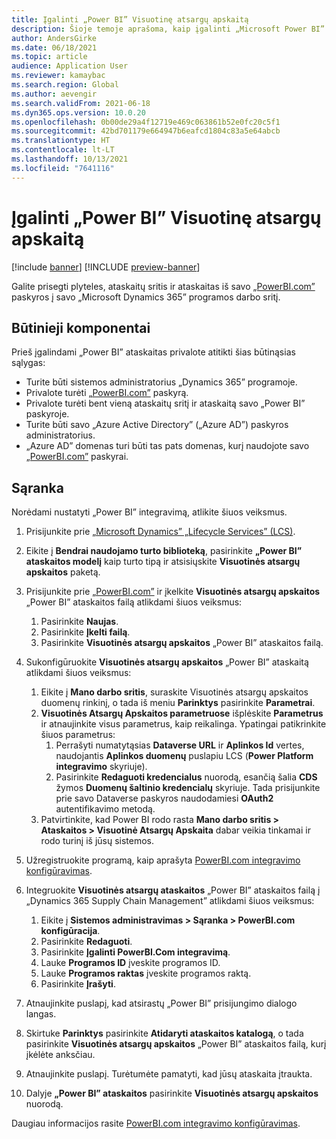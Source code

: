 ```yaml
---
title: Įgalinti „Power BI” Visuotinę atsargų apskaitą
description: Šioje temoje aprašoma, kaip įgalinti „Microsoft Power BI” Visuotinei atsargų apskaitai.
author: AndersGirke
ms.date: 06/18/2021
ms.topic: article
audience: Application User
ms.reviewer: kamaybac
ms.search.region: Global
ms.author: aevengir
ms.search.validFrom: 2021-06-18
ms.dyn365.ops.version: 10.0.20
ms.openlocfilehash: 0b00de29a4f12719e469c063861b52e0fc20c5f1
ms.sourcegitcommit: 42bd701179e664947b6eafcd1804c83a5e64abcb
ms.translationtype: HT
ms.contentlocale: lt-LT
ms.lasthandoff: 10/13/2021
ms.locfileid: "7641116"
---
```

# <a name="enable-power-bi-for-global-inventory-accounting"></a>Įgalinti „Power BI” Visuotinę atsargų apskaitą

[!include [banner](../includes/banner.md)]
[!INCLUDE [preview-banner](../includes/preview-banner.md)]

Galite prisegti plyteles, ataskaitų sritis ir ataskaitas iš savo [„PowerBI.com”](https://powerbi.com/) paskyros į savo „Microsoft Dynamics 365” programos darbo sritį.

## <a name="prerequisites"></a>Būtinieji komponentai

Prieš įgalindami „Power BI” ataskaitas privalote atitikti šias būtinąsias sąlygas:

- Turite būti sistemos administratorius „Dynamics 365” programoje.
- Privalote turėti [„PowerBI.com”](https://powerbi.com/) paskyrą.
- Privalote turėti bent vieną ataskaitų sritį ir ataskaitą savo „Power BI” paskyroje.
- Turite būti savo „Azure Active Directory” („Azure AD”) paskyros administratorius.
- „Azure AD” domenas turi būti tas pats domenas, kurį naudojote savo [„PowerBI.com”](https://powerbi.com/) paskyrai.

## <a name="setup"></a>Sąranka

Norėdami nustatyti „Power BI” integravimą, atlikite šiuos veiksmus.

1. Prisijunkite prie [„Microsoft Dynamics” „Lifecycle Services” (LCS)](https://lcs.dynamics.com/Logon/Index).
1. Eikite į **Bendrai naudojamo turto biblioteką**, pasirinkite **„Power BI” ataskaitos modelį** kaip turto tipą ir atsisiųskite **Visuotinės atsargų apskaitos** paketą. 
1. Prisijunkite prie [„PowerBI.com”](https://app.powerbi.com/) ir įkelkite **Visuotinės atsargų apskaitos** „Power BI” ataskaitos failą atlikdami šiuos veiksmus:

    1. Pasirinkite **Naujas**.
    1. Pasirinkite **Įkelti failą**.
    1. Pasirinkite **Visuotinės atsargų apskaitos** „Power BI” ataskaitos failą.

1. Sukonfigūruokite **Visuotinės atsargų apskaitos** „Power BI” ataskaitą atlikdami šiuos veiksmus:

    1. Eikite į **Mano darbo sritis**, suraskite Visuotinės atsargų apskaitos duomenų rinkinį, o tada iš meniu **Parinktys** pasirinkite **Parametrai**.
    1. **Visuotinės Atsargų Apskaitos parametruose** išplėskite **Parametrus** ir atnaujinkite visus parametrus, kaip reikalinga. Ypatingai patikrinkite šiuos parametrus:
        1. Perrašyti numatytąsias **Dataverse URL** ir **Aplinkos Id** vertes, naudojantis **Aplinkos duomenų** puslapiu LCS (**Power Platform integravimo** skyriuje).
        1. Pasirinkite **Redaguoti kredencialus** nuorodą, esančią šalia **CDS** žymos **Duomenų šaltinio kredencialų** skyriuje. Tada prisijunkite prie savo Dataverse paskyros naudodamiesi **OAuth2** autentifikavimo metodą.
    1. Patvirtinkite, kad Power BI rodo rasta **Mano darbo sritis \> Ataskaitos \> Visuotinė Atsargų Apskaita** dabar veikia tinkamai ir rodo turinį iš jūsų sistemos.

1. Užregistruokite programą, kaip aprašyta [PowerBI.com integravimo konfigūravimas](../../fin-ops-core/dev-itpro/analytics/configure-power-bi-integration.md#registration-process).
1. Integruokite **Visuotinės atsargų ataskaitos** „Power BI” ataskaitos failą į „Dynamics 365 Supply Chain Management” atlikdami šiuos veiksmus:

    1. Eikite į **Sistemos administravimas \> Sąranka \> PowerBI.com konfigūracija**.
    1. Pasirinkite **Redaguoti**.
    1. Pasirinkite **Įgalinti PowerBI.Com integravimą**.
    1. Lauke **Programos ID** įveskite programos ID.
    1. Lauke **Programos raktas** įveskite programos raktą.
    1. Pasirinkite **Įrašyti**.

1. Atnaujinkite puslapį, kad atsirastų „Power BI” prisijungimo dialogo langas.
1. Skirtuke **Parinktys** pasirinkite **Atidaryti ataskaitos katalogą**, o tada pasirinkite **Visuotinės atsargų apskaitos** „Power BI” ataskaitos failą, kurį įkėlėte anksčiau.
1. Atnaujinkite puslapį. Turėtumėte pamatyti, kad jūsų ataskaita įtraukta.
1. Dalyje **„Power BI” ataskaitos** pasirinkite **Visuotinės atsargų apskaitos** nuorodą.

Daugiau informacijos rasite [PowerBI.com integravimo konfigūravimas](../../fin-ops-core/dev-itpro/analytics/configure-power-bi-integration.md).
